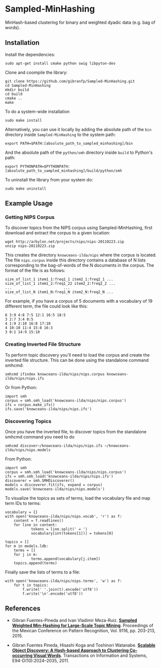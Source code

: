 Sampled-MinHashing
==================
MinHash-based clustering for binary and weighted dyadic data (e.g. bag of words).

## Installation
Install the dependencies:
~~~~	
sudo apt-get install cmake python swig libpyton-dev
~~~~

Clone and coompile the library:
~~~~
git clone https://github.com/gibranfp/Sampled-MinHashing.git
cd Sampled-MinHashing
mkdir build
cd build
cmake ..
make
~~~~

To do a system-wide installation
~~~~
sudo make install
~~~~

Alternatively, you can use it locally by adding the absolute path of the `bin` directory inside `Sampled-MinHashing` to the system path:
~~~~
export PATH=$PATH:[absolute_path_to_sampled_minhashing]/bin
~~~~

And the absolute path of the `python/smh` directory inside `build` to Python's path:
~~~~
export PYTHONPATH=$PYTHONPATH:[absolute_path_to_sampled_minhashing]/build/python/smh
~~~~

To uninstall the library from your system do:
~~~~
sudo make uninstall
~~~~

## Example Usage
###  Getting NIPS Corpus
To discover topics from the NIPS corpus using Sampled-MinHashing, first download and extract the corpus to a given location:
~~~~
wget http://arbylon.net/projects/nips/nips-20110223.zip
unzip nips-20110223.zip
~~~~

This creates the directory `knowceans-ilda/nips` where the corpus is located. The file `nips.corpus` inside this directory contains a database of N lists corresponding  to the bag-of-words of the N documents in the corpus. The format of the file is as follows:
~~~~
size_of_list_1 item1_1:freq1_1 item2_1:freq2_1 ...
size_of_list_1 item1_2:freq1_22 item2_2:freq2_2 ...
...                        ...
size_of_list_N item1_N:freq1_N item2_N:freq2_N ...
~~~~

For example, if you have a corpus of 5 documents with a vocabulary of 19 different term, the file could look like this:
~~~~
6 3:9 4:8 7:5 12:1 16:5 18:5 
3 2:7 3:4 8:5
4 1:9 2:10 16:8 17:10
4 10:10 11:4 15:8 16:3
3 0:1 14:9 15:10
~~~~

### Creating Inverted File Structure
To perform topic discovery you'll need to load the corpus and create the inverted file structure. This can be done using the standalone command smhcmd:
~~~~
smhcmd ifindex knowceans-ilda/nips/nips.corpus knowceans-ilda/nips/nips.ifs
~~~~

Or from Python:
~~~~
import smh
corpus = smh.smh_load('knowceans-ilda/nips/nips.corpus')
ifs = corpus.make_ifs()
ifs.save('knowceans-ilda/nips/nips.ifs')
~~~~

### Discovering Topics
Once you have the inverted file,  to discover topics from the standalone smhcmd command you need to do
~~~~
smhcmd discover~/knowceans-ilda/nips/nips.ifs ~/knowceans-ilda/nips/nips.models
~~~~

From Python:
~~~~
import smh
corpus = smh.smh_load('knowceans-ilda/nips/nips.corpus')
ifs = smh.smh_load('knowceans-ilda/nips/nips.ifs')
discoverer = smh.SMHDiscoverer()
models = discoverer.fit(ifs, expand = corpus)
models.save('knowceans-ilda/nips/nips.models')
~~~~

To visualize the topics as sets of terms, load the vocabulary file and map term IDs to terms:
~~~~
vocabulary = {}
with open('knowceans-ilda/nips/nips.vocab', 'r') as f:
	content = f.readlines()
	for line in content:
        	tokens = line.split(' = ')
        	vocabulary[int(tokens[1])] = tokens[0]

topics = []
for m in models.ldb:
	terms = []
	for j in m:
        	terms.append(vocabulary[j.item])
	topics.append(terms)
~~~~

Finally save the lists of terms to a file:
~~~~
with open('knowceans-ilda/nips/nips.terms', 'w') as f:
	for t in topics:
		f.write(' '.join(t).encode('utf8'))
		f.write('\n'.encode('utf8'))
~~~~

## References
* Gibran Fuentes-Pineda and Ivan Vladimir Meza-Ruiz. [**Sampled Weighted Min-Hashing for Large-Scale Topic Mining**](https://arxiv.org/pdf/1509.01771.pdf). Proceedings of the Mexican Conference on Pattern Recognition, Vol. 9116, pp. 203-213, 2015.

* Gibran Fuentes Pineda, Hisashi Koga and Toshinori Watanabe. [**Scalable Object Discovery: A Hash-based Approach to Clustering Co-occurring Visual Words**](http://turing.iimas.unam.mx/~gibranfp/ieice2011b.pdf). Transactions on Information and Systems, E94-D(10):2024–2035, 2011.